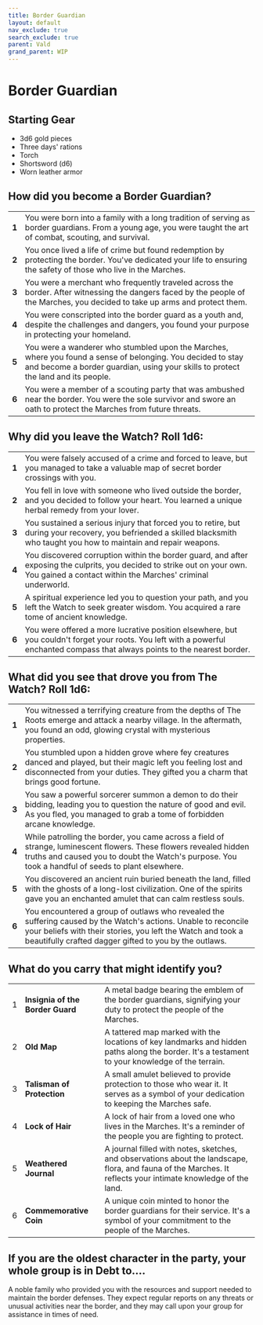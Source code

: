 ```yaml
---
title: Border Guardian
layout: default
nav_exclude: true
search_exclude: true
parent: Vald
grand_parent: WIP
---
```



# Border Guardian

## Starting Gear

- 3d6 gold pieces
- Three days' rations
- Torch
- Shortsword (d6)
- Worn leather armor

## How did you become a Border Guardian?

|       |                                                              |
| ----- | ------------------------------------------------------------ |
| **1** | You were born into a family with a long tradition of serving as border guardians. From a young age, you were taught the art of combat, scouting, and survival. |
| **2** | You once lived a life of crime but found redemption by protecting the border. You've dedicated your life to ensuring the safety of those who live in the Marches. |
| **3** | You were a merchant who frequently traveled across the border. After witnessing the dangers faced by the people of the Marches, you decided to take up arms and protect them. |
| **4** | You were conscripted into the border guard as a youth and, despite the challenges and dangers, you found your purpose in protecting your homeland. |
| **5** | You were a wanderer who stumbled upon the Marches, where you found a sense of belonging. You decided to stay and become a border guardian, using your skills to protect the land and its people. |
| **6** | You were a member of a scouting party that was ambushed near the border. You were the sole survivor and swore an oath to protect the Marches from future threats. |

## Why did you leave the Watch? Roll 1d6:

|       |                                                              |
| ----- | ------------------------------------------------------------ |
| **1** | You were falsely accused of a crime and forced to leave, but you managed to take a valuable map of secret border crossings with you. |
| **2** | You fell in love with someone who lived outside the border, and you decided to follow your heart. You learned a unique herbal remedy from your lover. |
| **3** | You sustained a serious injury that forced you to retire, but during your recovery, you befriended a skilled blacksmith who taught you how to maintain and repair weapons. |
| **4** | You discovered corruption within the border guard, and after exposing the culprits, you decided to strike out on your own. You gained a contact within the Marches' criminal underworld. |
| **5** | A spiritual experience led you to question your path, and you left the Watch to seek greater wisdom. You acquired a rare tome of ancient knowledge. |
| **6** | You were offered a more lucrative position elsewhere, but you couldn't forget your roots. You left with a powerful enchanted compass that always points to the nearest border. |

## What did you see that drove you from The Watch? Roll 1d6:

|       |                                                              |
| ----- | ------------------------------------------------------------ |
| **1** | You witnessed a terrifying creature from the depths of The Roots emerge and attack a nearby village. In the aftermath, you found an odd, glowing crystal with mysterious properties. |
| **2** | You stumbled upon a hidden grove where fey creatures danced and played, but their magic left you feeling lost and disconnected from your duties. They gifted you a charm that brings good fortune. |
| **3** | You saw a powerful sorcerer summon a demon to do their bidding, leading you to question the nature of good and evil. As you fled, you managed to grab a tome of forbidden arcane knowledge. |
| **4** | While patrolling the border, you came across a field of strange, luminescent flowers. These flowers revealed hidden truths and caused you to doubt the Watch's purpose. You took a handful of seeds to plant elsewhere. |
| **5** | You discovered an ancient ruin buried beneath the land, filled with the ghosts of a long-lost civilization. One of the spirits gave you an enchanted amulet that can calm restless souls. |
| **6** | You encountered a group of outlaws who revealed the suffering caused by the Watch's actions. Unable to reconcile your beliefs with their stories, you left the Watch and took a beautifully crafted dagger gifted to you by the outlaws. |

## What do you carry that might identify you?

|      |                                  |                                                              |
| ---- | -------------------------------- | ------------------------------------------------------------ |
| 1    | **Insignia of the Border Guard** | A metal badge bearing the emblem of the border guardians, signifying your duty to protect the people of the Marches. |
| 2    | **Old Map**                      | A tattered map marked with the locations of key landmarks and hidden paths along the border. It's a testament to your knowledge of the terrain. |
| 3    | **Talisman of Protection**       | A small amulet believed to provide protection to those who wear it. It serves as a symbol of your dedication to keeping the Marches safe. |
| 4    | **Lock of Hair**                 | A lock of hair from a loved one who lives in the Marches. It's a reminder of the people you are fighting to protect. |
| 5    | **Weathered Journal**            | A journal filled with notes, sketches, and observations about the landscape, flora, and fauna of the Marches. It reflects your intimate knowledge of the land. |
| 6    | **Commemorative Coin**           | A unique coin minted to honor the border guardians for their service. It's a symbol of your commitment to the people of the Marches. |

## If you are the oldest character in the party, your whole group is in Debt to....

A noble family who provided you with the resources and support needed to maintain the border defenses. They expect regular reports on any threats or unusual activities near the border, and they may call upon your group for assistance in times of need.